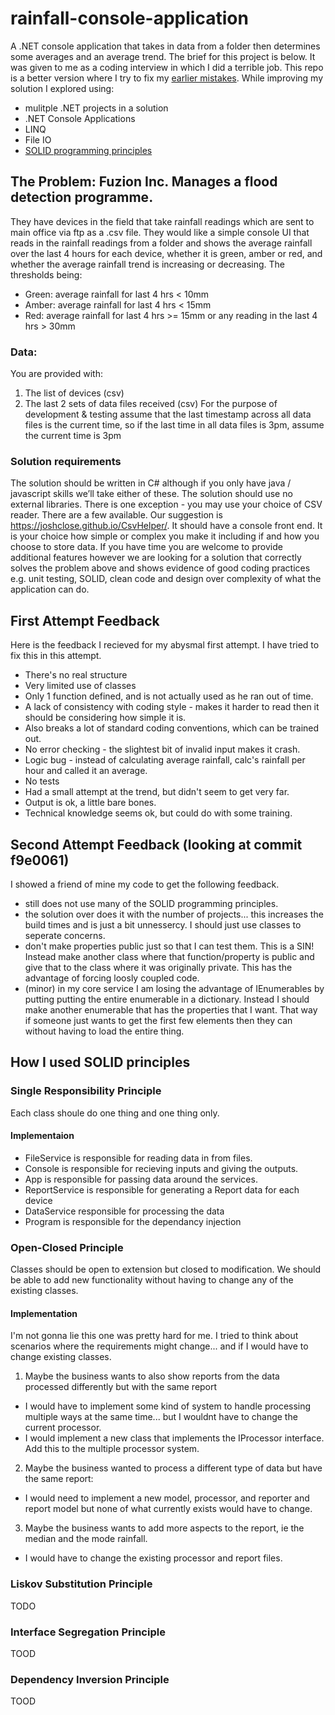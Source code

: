 # rainfall-console-application
A .NET console application that takes in data from a folder then determines some averages and an average trend.
The brief for this project is below. It was given to me as a coding interview in which I did a terrible job. This repo is a better version where I try to fix my [earlier mistakes](#first-attempt-feedback).
While improving my solution I explored using:
- mulitple .NET projects in a solution
- .NET Console Applications
- LINQ
- File IO
- [SOLID programming principles](#how-i-used-solid-principles)

## The Problem: Fuzion Inc. Manages a flood detection programme. 
They have devices in the field that take rainfall readings which are sent to main office via ftp as a .csv file.
They would like a simple console UI that reads in the rainfall readings from a folder and shows the average rainfall over the last 4 hours for each device, whether it is green, amber or red, and whether the average rainfall trend is increasing or decreasing. The thresholds being:
- Green: average rainfall for last 4 hrs < 10mm
- Amber: average rainfall for last 4 hrs < 15mm
- Red: average rainfall for last 4 hrs >= 15mm or any reading in the last 4 hrs > 30mm
### Data:
You are provided with: 
1. The list of devices (csv)
2. The last 2 sets of data files received (csv)
For the purpose of development & testing assume that the last timestamp across all data files is the current time, so if the last time in all data files is 3pm, assume the current time is 3pm

### Solution requirements
The solution should be written in C# although if you only have java / javascript skills we’ll take either of these. The
solution should use no external libraries. There is one exception - you may use your choice of CSV reader. There are a few available. Our suggestion is https://joshclose.github.io/CsvHelper/. It should have a console front end. It is your choice how simple or complex you make it including if and how you choose to store data.
If you have time you are welcome to provide additional features however we are looking for a solution that correctly solves the problem above and shows evidence of good coding practices e.g. unit testing, SOLID, clean code and design over complexity of what the application can do.

## First Attempt Feedback
Here is the feedback I recieved for my abysmal first attempt. I have tried to fix this in this attempt.

- There's no real structure
- Very limited use of classes
- Only 1 function defined, and is not actually used as he ran out of time.
- A lack of consistency with coding style - makes it harder to read then it should be considering how simple it is.
- Also breaks a lot of standard coding conventions, which can be trained out.
- No error checking - the slightest bit of invalid input makes it crash.
- Logic bug - instead of calculating average rainfall, calc's rainfall per hour and called it an average.
- No tests
- Had a small attempt at the trend, but didn't seem to get very far.
- Output is ok, a little bare bones.
- Technical knowledge seems ok, but could do with some training.

## Second Attempt Feedback (looking at commit f9e0061)
I showed a friend of mine my code to get the following feedback.
- still does not use many of the SOLID programming principles.
- the solution over does it with the number of projects... this increases the build times and is just a bit unnessercy. I should just use classes to seperate concerns.
- don't make properties public just so that I can test them. This is a SIN! Instead make another class where that function/property is public and give that to the class where it was originally private. This has the advantage of forcing loosly coupled code.
- (minor) in my core service I am losing the advantage of IEnumerables by putting putting the entire enumerable in a dictionary. Instead I should make another enumerable that has the properties that I want. That way if someone just wants to get the first few elements then they can without having to load the entire thing.
## How I used SOLID principles

### Single Responsibility Principle
Each class shoule do one thing and one thing only. 
#### Implementaion
- FileService is responsible for reading data in from files.
- Console is responsible for recieving inputs and giving the outputs.
- App is responsible for passing data around the services.
- ReportService is responsible for generating a Report data for each device
- DataService responsible for processing the data
- Program is responsible for the dependancy injection

### Open-Closed Principle
Classes should be open to extension but closed to modification. We should be able to add new functionality without having to change any of the existing classes.
#### Implementation
I'm not gonna lie this one was pretty hard for me. I tried to think about scenarios where the requirements might change... and if I would have to change existing classes.

1. Maybe the business wants to also show reports from the data processed differently but with the same report
  - I would have to implement some kind of system to handle processing multiple ways at the same time... but I wouldnt have to change the current processor.
  - I would implement a new class that implements the IProcessor interface. Add this to the multiple processor system.

2. Maybe the business wanted to process a different type of data but have the same report:
  - I would need to implement a new model, processor, and reporter and report model but none of what currently exists would have to change.

3. Maybe the business wants to add more aspects to the report, ie the median and the mode rainfall.
- I would have to change the existing processor and report files.


### Liskov Substitution Principle
TODO
### Interface Segregation Principle
TOOD
### Dependency Inversion Principle
TOOD
